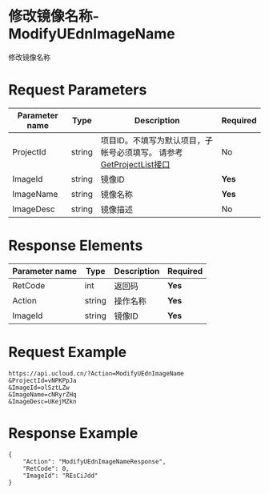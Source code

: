 # 修改镜像名称-ModifyUEdnImageName

修改镜像名称

# Request Parameters
|Parameter name|Type|Description|Required|
|---|---|---|---|
|ProjectId|string|项目ID。不填写为默认项目，子帐号必须填写。 请参考[GetProjectList接口](api/summary/get_project_list)|No|
|ImageId|string|镜像ID|**Yes**|
|ImageName|string|镜像名称|**Yes**|
|ImageDesc|string|镜像描述|No|

# Response Elements
|Parameter name|Type|Description|Required|
|---|---|---|---|
|RetCode|int|返回码|**Yes**|
|Action|string|操作名称|**Yes**|
|ImageId|string|镜像ID|**Yes**|

# Request Example
```
https://api.ucloud.cn/?Action=ModifyUEdnImageName
&ProjectId=vNPKPpJa
&ImageId=olSztLZw
&ImageName=cNRyrZHq
&ImageDesc=UKejMZkn
```

# Response Example
```
{
    "Action": "ModifyUEdnImageNameResponse", 
    "RetCode": 0, 
    "ImageId": "REsCiJdd"
}
```

